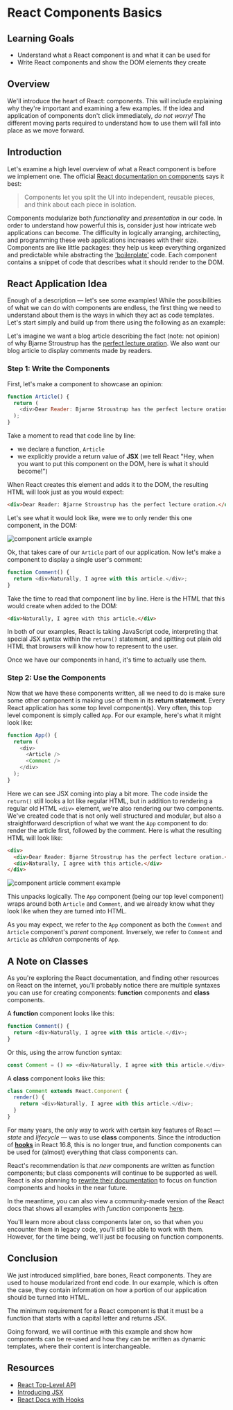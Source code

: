 # React Components Basics

## Learning Goals

- Understand what a React component is and what it can be used for
- Write React components and show the DOM elements they create

## Overview

We'll introduce the heart of React: components. This will include explaining why
they're important and examining a few examples. If the idea and application of
components don't click immediately, _do not worry!_ The different moving parts
required to understand how to use them will fall into place as we move forward.

## Introduction

Let's examine a high level overview of what a React component is before we
implement one. The official [React documentation on components][react component]
says it best:

> Components let you split the UI into independent, reusable pieces, and think
> about each piece in isolation.

Components modularize both _functionality_ and _presentation_ in our code. In
order to understand how powerful this is, consider just how intricate web
applications can become. The difficulty in logically arranging, architecting,
and programming these web applications increases with their size. Components are
like little packages: they help us keep everything organized and predictable
while abstracting the ['boilerplate'][boilerplate] code. Each component
contains a snippet of code that describes what it should render to the DOM.

## React Application Idea

Enough of a description &mdash; let's see some examples! While the possibilities
of what we can do with components are endless, the first thing we need to
understand about them is the ways in which they act as code templates. Let's
start simply and build up from there using the following as an example:

Let's imagine we want a blog article describing the fact (note: not opinion) of
why Bjarne Stroustrup has the [perfect lecture oration][bjarne-stroustrup]. We
also want our blog article to display comments made by readers.

### Step 1: Write the Components

First, let's make a component to showcase an opinion:

```javascript
function Article() {
  return (
    <div>Dear Reader: Bjarne Stroustrup has the perfect lecture oration.</div>
  );
}
```

Take a moment to read that code line by line:

- we declare a function, `Article`
- we explicitly provide a return value of **JSX** (we tell React "Hey, when you
  want to put this component on the DOM, here is what it should become!")

When React creates this element and adds it to the DOM, the resulting HTML will
look just as you would expect:

```html
<div>Dear Reader: Bjarne Stroustrup has the perfect lecture oration.</div>
```

Let's see what it would look like, were we to only render this one component, in
the DOM:

![component article example](https://curriculum-content.s3.amazonaws.com/react/component-article-example.png)

Ok, that takes care of our `Article` part of our application. Now let's make a
component to display a single user's comment:

```javascript
function Comment() {
  return <div>Naturally, I agree with this article.</div>;
}
```

Take the time to read that component line by line. Here is the HTML that this
would create when added to the DOM:

```html
<div>Naturally, I agree with this article.</div>
```

In both of our examples, React is taking JavaScript code, interpreting that
special JSX syntax within the `return()` statement, and spitting out plain old
HTML that browsers will know how to represent to the user.

Once we have our components in hand, it's time to actually use them.

### Step 2: Use the Components

Now that we have these components written, all we need to do is make sure some
other component is making use of them in its **return statement**. Every React
application has some top level component(s). Very often, this top level
component is simply called `App`. For our example, here's what it might look
like:

```javascript
function App() {
  return (
    <div>
      <Article />
      <Comment />
    </div>
  );
}
```

Here we can see JSX coming into play a bit more. The code inside the `return()`
still looks a lot like regular HTML, but in addition to rendering a regular old
HTML `<div>` element, we're also rendering our two components. We've created code
that is not only well structured and modular, but also a straightforward
description of what we want the `App` component to do: render the article first,
followed by the comment. Here is what the resulting HTML will look like:

```html
<div>
  <div>Dear Reader: Bjarne Stroustrup has the perfect lecture oration.</div>
  <div>Naturally, I agree with this article.</div>
</div>
```

![component article comment example](https://curriculum-content.s3.amazonaws.com/react/component-article-comment-example.png)

This unpacks logically. The `App` component (being our top level component)
wraps around both `Article` and `Comment`, and we already know what they look
like when they are turned into HTML.

As you may expect, we refer to the `App` component as both the `Comment` and
`Article` component's _parent_ component. Inversely, we refer to `Comment` and
`Article` as _children_ components of `App`.

## A Note on Classes

As you're exploring the React documentation, and finding other resources on
React on the internet, you'll probably notice there are multiple syntaxes you
can use for creating components: **function** components and **class**
components.

A **function** component looks like this:

```js
function Comment() {
  return <div>Naturally, I agree with this article.</div>;
}
```

Or this, using the arrow function syntax:

```js
const Comment = () => <div>Naturally, I agree with this article.</div>;
```

A **class** component looks like this:

```js
class Comment extends React.Component {
  render() {
    return <div>Naturally, I agree with this article.</div>;
  }
}
```

For many years, the only way to work with certain key features of React &mdash;
_state_ and _lifecycle_ &mdash; was to use **class** components. Since the
introduction of [**hooks**][hooks] in React 16.8, this is no longer true, and
function components can be used for (almost) everything that class components
can.

React's recommendation is that _new_ components are written as function
components; but class components will continue to be supported as well. React is
also planning to [rewrite their documentation][react docs rewrite] to focus on
function components and hooks in the near future.

In the meantime, you can also view a community-made version of the React docs
that shows all examples with _function_ components [here][react docs hooks].

You'll learn more about class components later on, so that when you encounter
them in legacy code, you'll still be able to work with them. However, for the
time being, we'll just be focusing on function components.

## Conclusion

We just introduced simplified, bare bones, React components. They are used to
house modularized front end code. In our example, which is often the case, they
contain information on how a portion of our application should be turned into
HTML.

The minimum requirement for a React component is that it must be a function that
starts with a capital letter and returns JSX.

Going forward, we will continue with this example and show how components can be
re-used and how they can be written as dynamic templates, where their content is
interchangeable.

## Resources

- [React Top-Level API](https://reactjs.org/docs/react-api.html)
- [Introducing JSX](https://reactjs.org/docs/introducing-jsx.html)
- [React Docs with Hooks][react docs hooks]

[react component]: https://reactjs.org/docs/components-and-props.html
[boilerplate]: https://en.wikipedia.org/wiki/Boilerplate_code
[bjarne-stroustrup]: https://www.youtube.com/watch?v=JBjjnqG0BP8
[react docs rewrite]: https://github.com/reactjs/reactjs.org/issues/3308
[react docs hooks]: https://reactwithhooks.netlify.app/
[hooks]: https://reactjs.org/docs/hooks-intro.html
